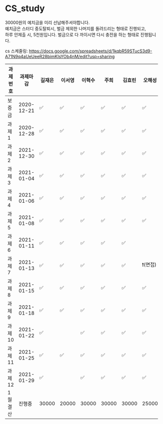 # CS_study
 30000원의  예치금을 미리 선납해주셔야합니다.  
 예치금은 스터디  중도탈퇴시,  벌금 제외한 나머지를 돌려드리는 형태로 진행되고,  
 하루 안제출 시, 5천원입니다. 벌금으로 다 까이시면 다시 충전을 하는 형태로 진행됩니다.
 
 
cs 스케줄링:
https://docs.google.com/spreadsheets/d/1kqbR59STucS3d9-A71N9q4aUeUeeR28bimKIsYOb4nM/edit?usp=sharing


|과제번호|과제마감|길재은|이서영|이혁수|주희|김효린| 오해성|비고 |
|------|-----|-----|----|----|----|----|----|----|
|보증금|2020-12-21 |✅|✅|  ✅|  ✅|  ✅ | ✅ | |
|과제1|2020-12-28    |✅|✅|  ✅|  ✅|  ✅ | ✅ | |
|과제2|2021-12-30    |✅|✅|  ✅|  ✅|  ✅ | ✅ | |
|과제3|2021-01-04    |✅|✅|  ✅|  ✅|  ✅ | ✅ | |
|과제4|2021-01-06  |✅|✅|  ✅|  ✅|  ✅ | ✅ | |
|과제5|2021-01-08   |✅|✅|  ✅|  ✅|  ✅ | ✅ | |
|과제6|2021-01-11  | ✅|✅|  ✅|  ✅|  ✅ | | |
|과제7|2021-01-13    |✅|✅|  ✅|  ✅|  ✅ |❗(면접) | |
|과제8|2021-01-15   |✅|✅|  ✅|  ✅|  ✅ | ✅ | |
|과제9|2021-01-18   |✅|✅|  ✅|  ✅|  ✅ | ✅ | |
|과제10|2021-01-22    |✅||  ✅|  ✅|  ✅ | ✅ | |
|과제11|2021-01-25   |✅|✅|  ✅|  ✅|  ✅ | ✅ | |
|과제12|2021-01-29  |✅||  ✅|  ✅|  ✅ | ✅ | |
|1월 결산|진행중 |30000|20000|  30000|  30000|  30000 | 25000 | |
